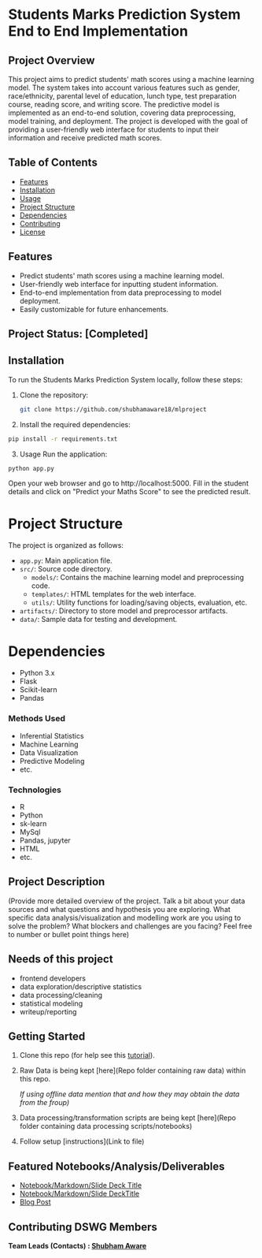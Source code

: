 # Students Marks Prediction System End to End Implementation

## Project Overview

This project aims to predict students' math scores using a machine learning model. The system takes into account various features such as gender, race/ethnicity, parental level of education, lunch type, test preparation course, reading score, and writing score. The predictive model is implemented as an end-to-end solution, covering data preprocessing, model training, and deployment. The project is developed with the goal of providing a user-friendly web interface for students to input their information and receive predicted math scores.

## Table of Contents

- [Features](#features)
- [Installation](#installation)
- [Usage](#usage)
- [Project Structure](#project-structure)
- [Dependencies](#dependencies)
- [Contributing](#contributing)
- [License](#license)

## Features

- Predict students' math scores using a machine learning model.
- User-friendly web interface for inputting student information.
- End-to-end implementation from data preprocessing to model deployment.
- Easily customizable for future enhancements.

## Project Status: [Completed]

## Installation

To run the Students Marks Prediction System locally, follow these steps:

1. Clone the repository:

   ```bash
   git clone https://github.com/shubhamaware18/mlproject

2. Install the required dependencies:
  ```bash
pip install -r requirements.txt
```

3. Usage
Run the application:
```bash
python app.py
```
Open your web browser and go to http://localhost:5000. Fill in the student details and click on "Predict your Maths Score" to see the predicted result.

# Project Structure

The project is organized as follows:

- `app.py`: Main application file.
- `src/`: Source code directory.
  - `models/`: Contains the machine learning model and preprocessing code.
  - `templates/`: HTML templates for the web interface.
  - `utils/`: Utility functions for loading/saving objects, evaluation, etc.
- `artifacts/`: Directory to store model and preprocessor artifacts.
- `data/`: Sample data for testing and development.

# Dependencies
* Python 3.x
* Flask
* Scikit-learn
* Pandas

### Methods Used
* Inferential Statistics
* Machine Learning
* Data Visualization
* Predictive Modeling
* etc.

### Technologies
* R 
* Python
* sk-learn
*  MySql
* Pandas, jupyter
* HTML
* etc. 

## Project Description
(Provide more detailed overview of the project.  Talk a bit about your data sources and what questions and hypothesis you are exploring. What specific data analysis/visualization and modelling work are you using to solve the problem? What blockers and challenges are you facing?  Feel free to number or bullet point things here)

## Needs of this project

- frontend developers
- data exploration/descriptive statistics
- data processing/cleaning
- statistical modeling
- writeup/reporting

## Getting Started

1. Clone this repo (for help see this [tutorial](https://help.github.com/articles/cloning-a-repository/)).
2. Raw Data is being kept [here](Repo folder containing raw data) within this repo.

    *If using offline data mention that and how they may obtain the data from the froup)*
    
3. Data processing/transformation scripts are being kept [here](Repo folder containing data processing scripts/notebooks)


4. Follow setup [instructions](Link to file)

## Featured Notebooks/Analysis/Deliverables
* [Notebook/Markdown/Slide Deck Title](link)
* [Notebook/Markdown/Slide DeckTitle](link)
* [Blog Post](link)



## Contributing DSWG Members

**Team Leads (Contacts) : [Shubham Aware](https://github.com/[shubhamaware18])**

